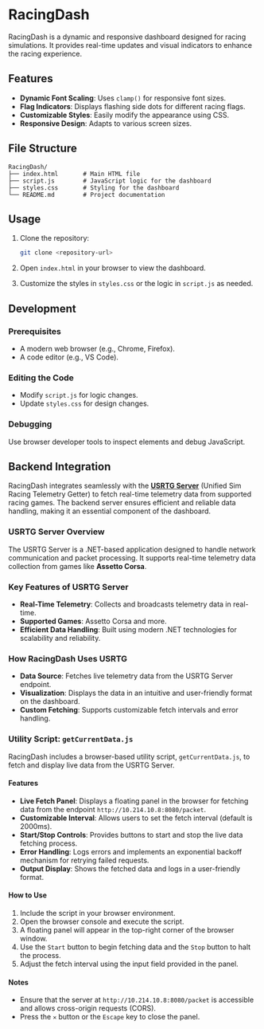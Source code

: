 # RacingDash

RacingDash is a dynamic and responsive dashboard designed for racing simulations. It provides real-time updates and visual indicators to enhance the racing experience.

## Features

- **Dynamic Font Scaling**: Uses `clamp()` for responsive font sizes.
- **Flag Indicators**: Displays flashing side dots for different racing flags.
- **Customizable Styles**: Easily modify the appearance using CSS.
- **Responsive Design**: Adapts to various screen sizes.

## File Structure

```
RacingDash/
├── index.html       # Main HTML file
├── script.js        # JavaScript logic for the dashboard
├── styles.css       # Styling for the dashboard
└── README.md        # Project documentation
```

## Usage

1. Clone the repository:
   ```bash
   git clone <repository-url>
   ```

2. Open `index.html` in your browser to view the dashboard.

3. Customize the styles in `styles.css` or the logic in `script.js` as needed.

## Development

### Prerequisites
- A modern web browser (e.g., Chrome, Firefox).
- A code editor (e.g., VS Code).

### Editing the Code
- Modify `script.js` for logic changes.
- Update `styles.css` for design changes.

### Debugging
Use browser developer tools to inspect elements and debug JavaScript.

## Backend Integration

RacingDash integrates seamlessly with the [**USRTG Server**](https://github.com/MarkusHarnusek/USRTG) (Unified Sim Racing Telemetry Getter) to fetch real-time telemetry data from supported racing games. The backend server ensures efficient and reliable data handling, making it an essential component of the dashboard.

### USRTG Server Overview

The USRTG Server is a .NET-based application designed to handle network communication and packet processing. It supports real-time telemetry data collection from games like **Assetto Corsa**.

### Key Features of USRTG Server
- **Real-Time Telemetry**: Collects and broadcasts telemetry data in real-time.
- **Supported Games**: Assetto Corsa and more.
- **Efficient Data Handling**: Built using modern .NET technologies for scalability and reliability.

### How RacingDash Uses USRTG
- **Data Source**: Fetches live telemetry data from the USRTG Server endpoint.
- **Visualization**: Displays the data in an intuitive and user-friendly format on the dashboard.
- **Custom Fetching**: Supports customizable fetch intervals and error handling.

### Utility Script: `getCurrentData.js`

RacingDash includes a browser-based utility script, `getCurrentData.js`, to fetch and display live data from the USRTG Server.

#### Features
- **Live Fetch Panel**: Displays a floating panel in the browser for fetching data from the endpoint `http://10.214.10.8:8080/packet`.
- **Customizable Interval**: Allows users to set the fetch interval (default is 2000ms).
- **Start/Stop Controls**: Provides buttons to start and stop the live data fetching process.
- **Error Handling**: Logs errors and implements an exponential backoff mechanism for retrying failed requests.
- **Output Display**: Shows the fetched data and logs in a user-friendly format.

#### How to Use
1. Include the script in your browser environment.
2. Open the browser console and execute the script.
3. A floating panel will appear in the top-right corner of the browser window.
4. Use the `Start` button to begin fetching data and the `Stop` button to halt the process.
5. Adjust the fetch interval using the input field provided in the panel.

#### Notes
- Ensure that the server at `http://10.214.10.8:8080/packet` is accessible and allows cross-origin requests (CORS).
- Press the `✕` button or the `Escape` key to close the panel.